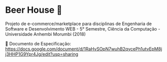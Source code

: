 # Beer House :beers:
Projeto de e-commerce/marketplace para disciplinas de Engenharia de Software e Desenvolvimento WEB - 5° Semestre, Ciência da Computação - Universidade Anhembi Morumbi (2018)

:page_facing_up: Documento de Especificação:  https://docs.google.com/document/d/1RaHvSOpN7wuhB2qycePh1utvEpM8jj3HHP1G9Ypr4Jg/edit?usp=sharing